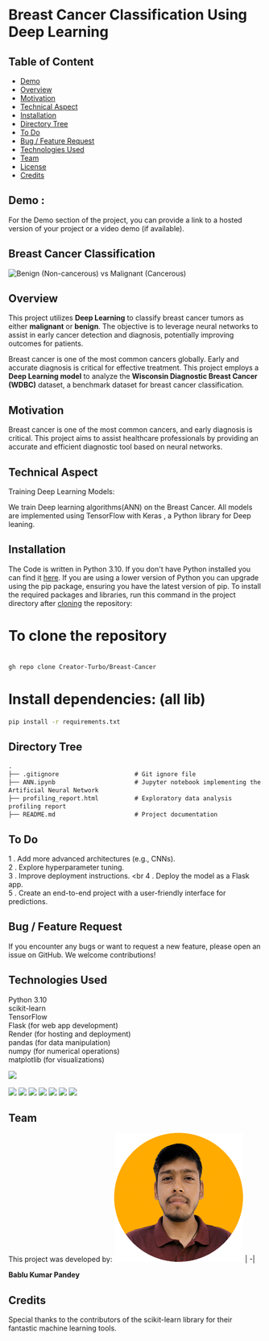 # Breast Cancer Classification Using Deep Learning



## Table of Content
  * [Demo](#demo)
  * [Overview](#overview)
  * [Motivation](#motivation)
  * [Technical Aspect](#technical-aspect)
  * [Installation](#installation)
  * [Directory Tree](#directory-tree)
  * [To Do](#to-do)
  * [Bug / Feature Request](#bug---feature-request)
  * [Technologies Used](#technologies-used)
  * [Team](#team)
  * [License](#license)
  * [Credits](#credits)


## Demo :


For the Demo section of the project, you can provide a link to a hosted version of your project or a video demo (if available).

<!-- The image should be download(save images) on your device to used project<br> -->
<!-- Link: [Demo project](https://dog-vs-cat-clf.onrender.com) -->



<!-- <!-- [![](https://imgur.com/s4FWb9b)](https://ipcc.rohitswami.com) -->
## Breast Cancer Classification
![Benign (Non-cancerous) vs Malignant (Cancerous)](https://pyimagesearch.com/wp-content/uploads/2019/02/breast_cancer_classification_header.jpg)

## Overview

This project utilizes **Deep Learning** to classify breast cancer tumors as either **malignant** or **benign**. The objective is to leverage neural networks to assist in early cancer detection and diagnosis, potentially improving outcomes for patients.



Breast cancer is one of the most common cancers globally. Early and accurate diagnosis is critical for effective treatment. This project employs a **Deep Learning model** to analyze the **Wisconsin Diagnostic Breast Cancer (WDBC)** dataset, a benchmark dataset for breast cancer classification.



## Motivation
Breast cancer is one of the most common cancers, and early diagnosis is critical. This project aims to assist healthcare professionals by providing an accurate and efficient diagnostic tool based on neural networks.




## Technical Aspect

Training Deep Learning Models:

We train Deep learning algorithms(ANN) on the Breast Cancer.
All models are implemented using TensorFlow with Keras , a Python library for Deep leaning.




## Installation
The Code is written in Python 3.10. If you don't have Python installed you can find it [here](https://www.python.org/downloads/). If you are using a lower version of Python you can upgrade using the pip package, ensuring you have the latest version of pip. To install the required packages and libraries, run this command in the project directory after [cloning](https://www.howtogeek.com/451360/how-to-clone-a-github-repository/) the repository:

# To clone the repository

```bash

gh repo clone Creator-Turbo/Breast-Cancer

```
# Install dependencies: (all lib)
```bash
pip install -r requirements.txt
```


## Directory Tree 
```
.
├── .gitignore                     # Git ignore file
├── ANN.ipynb                      # Jupyter notebook implementing the Artificial Neural Network
├── profiling_report.html          # Exploratory data analysis profiling report
├── README.md                      # Project documentation

```

## To Do

1 . Add more advanced architectures (e.g., CNNs).<br>
2 . Explore hyperparameter tuning.<br>
3 . Improve deployment instructions. <br
4 .  Deploy the model as a Flask app.<br>
5 . Create an end-to-end project with a user-friendly interface for predictions.<br>




## Bug / Feature Request
If you encounter any bugs or want to request a new feature, please open an issue on GitHub. We welcome contributions!




## Technologies Used
Python 3.10<br> 
scikit-learn<br>
TensorFlow <br>
Flask (for web app development)  <br>
Render (for hosting and deployment)  <br>
pandas (for data manipulation) <br>
numpy (for numerical operations)  <br>
matplotlib (for visualizations) <br>



![](https://forthebadge.com/images/badges/made-with-python.svg)


[<img target="_blank" src="https://upload.wikimedia.org/wikipedia/commons/thumb/0/05/Scikit_learn_logo_small.svg/260px-Scikit_learn_logo_small.svg.png" width=170>](https://pandas.pydata.org/docs/)
[<img target="_blank" src="https://miro.medium.com/v2/resize:fit:720/format:webp/0*RWkQ0Fziw792xa0S" width=170>](https://pandas.pydata.org/docs/)
  [<img target="_blank" src="https://encrypted-tbn0.gstatic.com/images?q=tbn:ANd9GcSDzf1RMK1iHKjAswDiqbFB8f3by6mLO89eir-Q4LJioPuq9yOrhvpw2d3Ms1u8NLlzsMQ&usqp=CAU" width=280>](https://matplotlib.org/stable/index.html) 
 [<img target="_blank" src="https://icon2.cleanpng.com/20180829/okc/kisspng-flask-python-web-framework-representational-state-flask-stickker-1713946755581.webp" width=170>](https://flask.palletsprojects.com/en/stable/) 
 [<img target="_blank" src="https://upload.wikimedia.org/wikipedia/commons/thumb/3/31/NumPy_logo_2020.svg/512px-NumPy_logo_2020.svg.png" width=200>](https://aws.amazon.com/s3/) 
 [<img target="_blank" src="https://upload.wikimedia.org/wikipedia/commons/thumb/a/ab/TensorFlow_logo.svg/512px-TensorFlow_logo.svg.png" width=200>](https://www.tensorflow.org/api_docs) 
 [<img target="_blank" src="https://upload.wikimedia.org/wikipedia/commons/thumb/a/ae/Keras_logo.svg/512px-Keras_logo.svg.png" width=170>](https://keras.io/) 






## Team
This project was developed by:
[![Bablu kumar pandey](https://github.com/Creator-Turbo/images-/blob/main/resized_image.png?raw=true)](ressume_link) |
-|


**Bablu Kumar Pandey**







## Credits

Special thanks to the contributors of the scikit-learn library for their fantastic machine learning tools.


